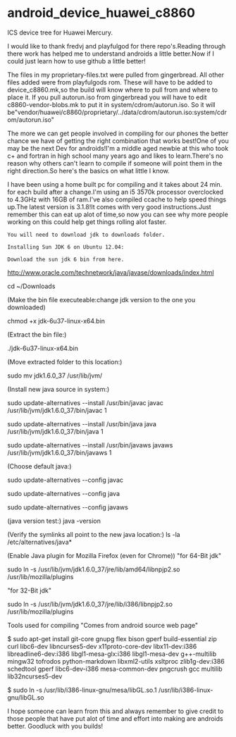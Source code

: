 android_device_huawei_c8860
===========================

ICS device tree for Huawei Mercury.

I would like to thank fredvj and playfulgod for there repo's.Reading through there work has helped me to understand androids a little better.Now if I could just learn how to use github a little better!

The files in my proprietary-files.txt were pulled from gingerbread.
All other files added were from playfulgods rom.
These will have to be added to device_c8860.mk,so the build will know where to pull from and where to place it.
If you pull autorun.iso from gingerbread you will have to edit c8860-vendor-blobs.mk to put it in system/cdrom/autorun.iso. So it will be"vendor/huawei/c8860/proprietary/../data/cdrom/autorun.iso:system/cdrom/autorun.iso"

The more we can get people involved in compiling for our phones the better chance we have of getting the right combination that works best!One of you may be the next Dev for androids!I'm a middle aged newbie at this who took c+ and fortran in high school many years ago and likes to learn.There's no reason why others can't learn to compile if someone will point them in the right direction.So here's the basics on what little I know.

I have been using a home built pc for compiling and it takes about 24 min. for each build after a change.I'm using an i5 3570k processor overclocked to 4.3GHz with 16GB of ram.I've also compiled ccache to help speed things up.The latest version is 3.1.8!It comes with very good instructions.Just remember this can eat up alot of time,so now you can see why more people working on this could help get things rolling alot faster. 

    You will need to download jdk to downloads folder.

    Installing Sun JDK 6 on Ubuntu 12.04:

    Download the sun jdk 6 bin from here.
http://www.oracle.com/technetwork/java/javase/downloads/index.html

   cd ~/Downloads

(Make the bin file executeable:change jdk version to the one you downloaded)

   chmod +x jdk-6u37-linux-x64.bin

(Extract the bin file:)

   ./jdk-6u37-linux-x64.bin

(Move extracted folder to this location:)

   sudo mv jdk1.6.0_37 /usr/lib/jvm/

(Install new java source in system:)

   sudo update-alternatives --install /usr/bin/javac javac /usr/lib/jvm/jdk1.6.0_37/bin/javac 1

   sudo update-alternatives --install /usr/bin/java java /usr/lib/jvm/jdk1.6.0_37/bin/java 1

   sudo update-alternatives --install /usr/bin/javaws javaws /usr/lib/jvm/jdk1.6.0_37/bin/javaws 1

(Choose default java:)

   sudo update-alternatives --config javac

   sudo update-alternatives --config java

   sudo update-alternatives --config javaws

(java version test:)
   java -version

(Verify the symlinks all point to the new java location:)
   ls -la /etc/alternatives/java*

(Enable Java plugin for Mozilla Firefox (even for Chrome))
"for 64-Bit jdk"

   sudo ln -s /usr/lib/jvm/jdk1.6.0_37/jre/lib/amd64/libnpjp2.so /usr/lib/mozilla/plugins

"for 32-Bit jdk"

   sudo ln -s /usr/lib/jvm/jdk1.6.0_37/jre/lib/i386/libnpjp2.so /usr/lib/mozilla/plugins

Tools used for compiling "Comes from android source web page"

$ sudo apt-get install git-core gnupg flex bison gperf build-essential zip   curl libc6-dev libncurses5-dev x11proto-core-dev libx11-dev:i386
libreadline6-dev:i386 libgl1-mesa-glx:i386 libgl1-mesa-dev g++-multilib  mingw32 tofrodos python-markdown libxml2-utils xsltproc zlib1g-dev:i386 schedtool gperf libc6-dev-i386 mesa-common-dev pngcrush gcc multilib lib32ncurses5-dev
  

$ sudo ln -s /usr/lib/i386-linux-gnu/mesa/libGL.so.1 /usr/lib/i386-linux-gnu/libGL.so
  
I hope someone can learn from this and always remember to give credit to those people that have put alot of time and effort into making are androids better.
Goodluck with you builds!
